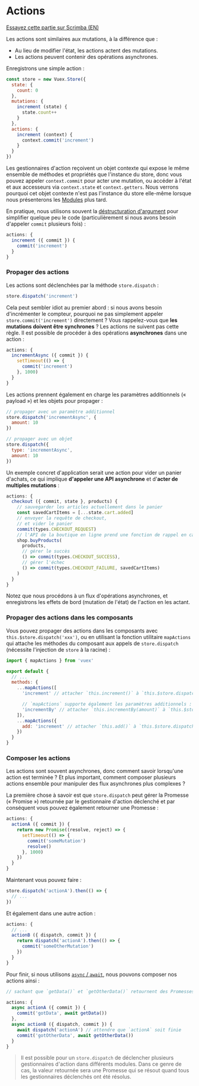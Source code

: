 # Actions

<div class="scrimba"><a href="https://scrimba.com/p/pnyzgAP/c6ggR3cG" target="_blank" rel="noopener noreferrer">Essayez cette partie sur Scrimba (EN)</a></div>

Les actions sont similaires aux mutations, à la différence que :

- Au lieu de modifier l'état, les actions actent des mutations.
- Les actions peuvent contenir des opérations asynchrones.

Enregistrons une simple action :

``` js
const store = new Vuex.Store({
  state: {
    count: 0
  },
  mutations: {
    increment (state) {
      state.count++
    }
  },
  actions: {
    increment (context) {
      context.commit('increment')
    }
  }
})
```

Les gestionnaires d'action reçoivent un objet contexte qui expose le même ensemble de méthodes et propriétés que l'instance du store, donc vous pouvez appeler `context.commit` pour acter une mutation, ou accéder à l'état et aux accesseurs via `context.state` et `context.getters`. Nous verrons pourquoi cet objet contexte n'est pas l'instance du store elle-même lorsque nous présenterons les [Modules](./modules.md) plus tard.

En pratique, nous utilisons souvent la [déstructuration d'argument](https://developer.mozilla.org/fr/docs/Web/JavaScript/Reference/Op%C3%A9rateurs/Affecter_par_d%C3%A9composition) pour simplifier quelque peu le code (particulièrement si nous avons besoin d'appeler `commit` plusieurs fois) :

``` js
actions: {
  increment ({ commit }) {
    commit('increment')
  }
}
```

### Propager des actions

Les actions sont déclenchées par la méthode `store.dispatch` :

``` js
store.dispatch('increment')
```

Cela peut sembler idiot au premier abord : si nous avons besoin d'incrémenter le compteur, pourquoi ne pas simplement appeler `store.commit('increment')` directement ? Vous rappelez-vous que **les mutations doivent être synchrones** ? Les actions ne suivent pas cette règle. Il est possible de procéder à des opérations **asynchrones** dans une action :

``` js
actions: {
  incrementAsync ({ commit }) {
    setTimeout(() => {
      commit('increment')
    }, 1000)
  }
}
```

Les actions prennent également en charge les paramètres additionnels (« payload ») et les objets pour propager :

``` js
// propager avec un paramètre additionnel
store.dispatch('incrementAsync', {
  amount: 10
})

// propager avec un objet
store.dispatch({
  type: 'incrementAsync',
  amount: 10
})
```

Un exemple concret d'application serait une action pour vider un panier d'achats, ce qui implique **d'appeler une API asynchrone** et d'**acter de multiples mutations** :

``` js
actions: {
  checkout ({ commit, state }, products) {
    // sauvegarder les articles actuellement dans le panier
    const savedCartItems = [...state.cart.added]
    // envoyer la requête de checkout,
    // et vider le panier
    commit(types.CHECKOUT_REQUEST)
    // l'API de la boutique en ligne prend une fonction de rappel en cas de succès et une autre en cas d'échec
    shop.buyProducts(
      products,
      // gérer le succès
      () => commit(types.CHECKOUT_SUCCESS),
      // gérer l'échec
      () => commit(types.CHECKOUT_FAILURE, savedCartItems)
    )
  }
}
```

Notez que nous procédons à un flux d'opérations asynchrones, et enregistrons les effets de bord (mutation de l'état) de l'action en les actant.

### Propager des actions dans les composants

Vous pouvez propager des actions dans les composants avec `this.$store.dispatch('xxx')`, ou en utilisant la fonction utilitaire `mapActions` qui attache les méthodes du composant aux appels de `store.dispatch` (nécessite l'injection de `store` à la racine) :

``` js
import { mapActions } from 'vuex'

export default {
  // ...
  methods: {
    ...mapActions([
      'increment' // attacher `this.increment()` à `this.$store.dispatch('increment')`

      // `mapActions` supporte également les paramètres additionnels :
      'incrementBy' // attacher `this.incrementBy(amount)` à `this.$store.dispatch('incrementBy', amount)`
    ]),
    ...mapActions({
      add: 'increment' // attacher `this.add()` à `this.$store.dispatch('increment')`
    })
  }
}
```

### Composer les actions

Les actions sont souvent asynchrones, donc comment savoir lorsqu'une action est terminée ? Et plus important, comment composer plusieurs actions ensemble pour manipuler des flux asynchrones plus complexes ?

La première chose à savoir est que `store.dispatch` peut gérer la Promesse (« Promise ») retournée par le gestionnaire d'action déclenché et par conséquent vous pouvez également retourner une Promesse :

``` js
actions: {
  actionA ({ commit }) {
    return new Promise((resolve, reject) => {
      setTimeout(() => {
        commit('someMutation')
        resolve()
      }, 1000)
    })
  }
}
```

Maintenant vous pouvez faire :

``` js
store.dispatch('actionA').then(() => {
  // ...
})
```

Et également dans une autre action :

``` js
actions: {
  // ...
  actionB ({ dispatch, commit }) {
    return dispatch('actionA').then(() => {
      commit('someOtherMutation')
    })
  }
}
```

Pour finir, si nous utilisons [`async` / `await`](https://tc39.github.io/ecmascript-asyncawait/), nous pouvons composer nos actions ainsi :

``` js
// sachant que `getData()` et `getOtherData()` retournent des Promesses.

actions: {
  async actionA ({ commit }) {
    commit('gotData', await getData())
  },
  async actionB ({ dispatch, commit }) {
    await dispatch('actionA') // attendre que `actionA` soit finie
    commit('gotOtherData', await getOtherData())
  }
}
```

> Il est possible pour un `store.dispatch` de déclencher plusieurs gestionnaires d'action dans différents modules. Dans ce genre de cas, la valeur retournée sera une Promesse qui se résout quand tous les gestionnaires déclenchés ont été résolus.
